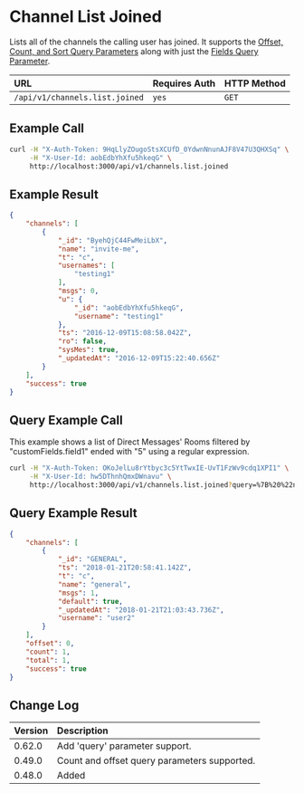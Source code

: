 # Channel List Joined

Lists all of the channels the calling user has joined. It supports the [Offset, Count, and Sort Query Parameters](../../offset-and-count-and-sort-info/) along with just the [Fields Query Parameter](../../query-and-fields-info/).

| URL | Requires Auth | HTTP Method |
| :--- | :--- | :--- |
| `/api/v1/channels.list.joined` | `yes` | `GET` |

## Example Call

```bash
curl -H "X-Auth-Token: 9HqLlyZOugoStsXCUfD_0YdwnNnunAJF8V47U3QHXSq" \
     -H "X-User-Id: aobEdbYhXfu5hkeqG" \
     http://localhost:3000/api/v1/channels.list.joined
```

## Example Result

```json
{
    "channels": [
        {
            "_id": "ByehQjC44FwMeiLbX",
            "name": "invite-me",
            "t": "c",
            "usernames": [
                "testing1"
            ],
            "msgs": 0,
            "u": {
                "_id": "aobEdbYhXfu5hkeqG",
                "username": "testing1"
            },
            "ts": "2016-12-09T15:08:58.042Z",
            "ro": false,
            "sysMes": true,
            "_updatedAt": "2016-12-09T15:22:40.656Z"
        }
    ],
    "success": true
}
```

## Query Example Call

This example shows a list of Direct Messages' Rooms filtered by "customFields.field1" ended with "5" using a regular expression.

```bash
curl -H "X-Auth-Token: OKoJelLu8rYtbyc3c5YtTwxIE-UvT1FzWv9cdq1XPI1" \
     -H "X-User-Id: hw5DThnhQmxDWnavu" \
     http://localhost:3000/api/v1/channels.list.joined?query=%7B%20%22name%22%3A%20%7B%20%22%24regex%22%3A%20%22al%24%22%20%7D%20%7D
```

## Query Example Result

```json
{
    "channels": [
        {
            "_id": "GENERAL",
            "ts": "2018-01-21T20:58:41.142Z",
            "t": "c",
            "name": "general",
            "msgs": 1,
            "default": true,
            "_updatedAt": "2018-01-21T21:03:43.736Z",
            "username": "user2"
        }
    ],
    "offset": 0,
    "count": 1,
    "total": 1,
    "success": true
}
```

## Change Log

| Version | Description |
| :--- | :--- |
| 0.62.0 | Add 'query' parameter support. |
| 0.49.0 | Count and offset query parameters supported. |
| 0.48.0 | Added |
